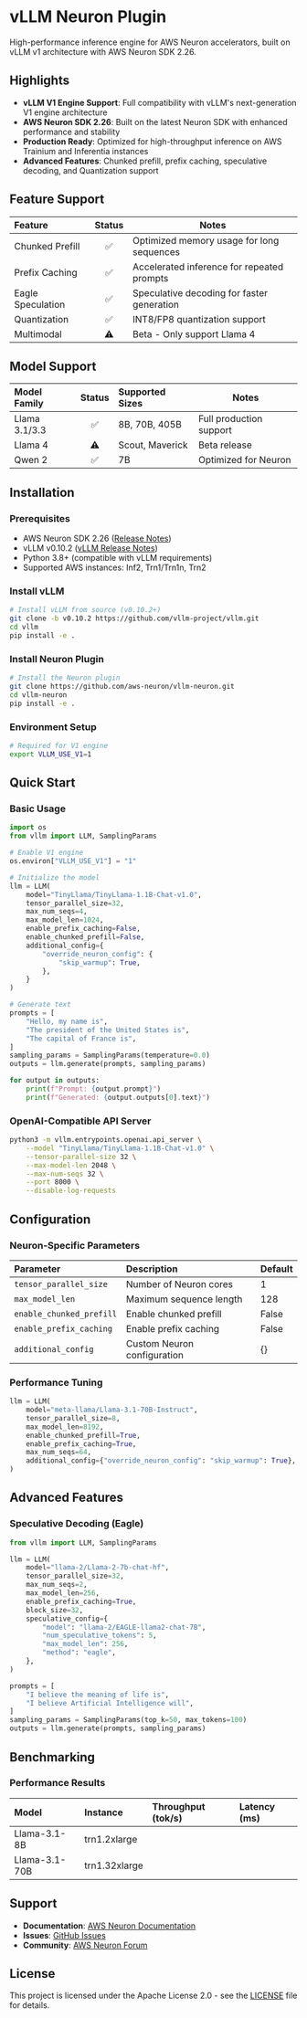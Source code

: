 # vLLM Neuron Plugin

High-performance inference engine for AWS Neuron accelerators, built on vLLM v1 architecture with AWS Neuron SDK 2.26.

## Highlights

- **vLLM V1 Engine Support**: Full compatibility with vLLM's next-generation V1 engine architecture
- **AWS Neuron SDK 2.26**: Built on the latest Neuron SDK with enhanced performance and stability
- **Production Ready**: Optimized for high-throughput inference on AWS Trainium and Inferentia instances
- **Advanced Features**: Chunked prefill, prefix caching, speculative decoding, and Quantization support

## Feature Support

| Feature | Status | Notes |
|:--------|:------:|-------|
| Chunked Prefill | ✅ | Optimized memory usage for long sequences |
| Prefix Caching | ✅ | Accelerated inference for repeated prompts |
| Eagle Speculation | ✅ | Speculative decoding for faster generation |
| Quantization | ✅ | INT8/FP8 quantization support |
| Multimodal | ⚠️ | Beta - Only support Llama 4 |

## Model Support

| Model Family | Status | Supported Sizes | Notes |
|:-------------|:------:|:----------------|-------|
| Llama 3.1/3.3 | ✅ | 8B, 70B, 405B | Full production support |
| Llama 4 | ⚠️ | Scout, Maverick | Beta release |
| Qwen 2 | ✅ | 7B| Optimized for Neuron |

## Installation

### Prerequisites

- AWS Neuron SDK 2.26 ([Release Notes](https://awsdocs-neuron.readthedocs-hosted.com/en/latest/release-notes/2.26.0/))
- vLLM v0.10.2 ([vLLM Release Notes](https://github.com/vllm-project/vllm/releases))
- Python 3.8+ (compatible with vLLM requirements)
- Supported AWS instances: Inf2, Trn1/Trn1n, Trn2

### Install vLLM

```bash
# Install vLLM from source (v0.10.2+)
git clone -b v0.10.2 https://github.com/vllm-project/vllm.git
cd vllm
pip install -e .
```

### Install Neuron Plugin

```bash
# Install the Neuron plugin
git clone https://github.com/aws-neuron/vllm-neuron.git
cd vllm-neuron
pip install -e .
```

### Environment Setup

```bash
# Required for V1 engine
export VLLM_USE_V1=1
```

## Quick Start

### Basic Usage

```python
import os
from vllm import LLM, SamplingParams

# Enable V1 engine
os.environ["VLLM_USE_V1"] = "1"

# Initialize the model
llm = LLM(
    model="TinyLlama/TinyLlama-1.1B-Chat-v1.0",
    tensor_parallel_size=32,
    max_num_seqs=4,
    max_model_len=1024,
    enable_prefix_caching=False,
    enable_chunked_prefill=False,
    additional_config={
        "override_neuron_config": {
            "skip_warmup": True,
        },
    }
)

# Generate text
prompts = [
    "Hello, my name is",
    "The president of the United States is",
    "The capital of France is",
]
sampling_params = SamplingParams(temperature=0.0)
outputs = llm.generate(prompts, sampling_params)

for output in outputs:
    print(f"Prompt: {output.prompt}")
    print(f"Generated: {output.outputs[0].text}")
```

### OpenAI-Compatible API Server

```bash
python3 -m vllm.entrypoints.openai.api_server \
    --model "TinyLlama/TinyLlama-1.1B-Chat-v1.0" \
    --tensor-parallel-size 32 \
    --max-model-len 2048 \
    --max-num-seqs 32 \
    --port 8000 \
    --disable-log-requests
```

## Configuration

### Neuron-Specific Parameters

| Parameter | Description | Default |
|:----------|:------------|:--------|
| `tensor_parallel_size` | Number of Neuron cores | 1 |
| `max_model_len` | Maximum sequence length | 128 |
| `enable_chunked_prefill` | Enable chunked prefill | False |
| `enable_prefix_caching` | Enable prefix caching | False |
| `additional_config` | Custom Neuron configuration | {} |

### Performance Tuning

```python
llm = LLM(
    model="meta-llama/Llama-3.1-70B-Instruct",
    tensor_parallel_size=8,
    max_model_len=8192,
    enable_chunked_prefill=True,
    enable_prefix_caching=True,
    max_num_seqs=64,
    additional_config={"override_neuron_config": "skip_warmup": True},
)
```

## Advanced Features

### Speculative Decoding (Eagle)

```python
from vllm import LLM, SamplingParams

llm = LLM(
    model="llama-2/Llama-2-7b-chat-hf",
    tensor_parallel_size=32,
    max_num_seqs=2,
    max_model_len=256,
    enable_prefix_caching=True,
    block_size=32,
    speculative_config={
        "model": "llama-2/EAGLE-llama2-chat-7B",
        "num_speculative_tokens": 5,
        "max_model_len": 256,
        "method": "eagle",
    },
)

prompts = [
    "I believe the meaning of life is",
    "I believe Artificial Intelligence will",
]
sampling_params = SamplingParams(top_k=50, max_tokens=100)
outputs = llm.generate(prompts, sampling_params)
```

## Benchmarking

### Performance Results

| Model | Instance | Throughput (tok/s) | Latency (ms) |
|:------|:---------|:-------------------|:-------------|
| Llama-3.1-8B | trn1.2xlarge |  |  |
| Llama-3.1-70B | trn1.32xlarge |  |  |

## Support

- **Documentation**: [AWS Neuron Documentation](https://awsdocs-neuron.readthedocs-hosted.com/)
- **Issues**: [GitHub Issues](https://github.com/aws-neuron/vllm-neuron/issues)
- **Community**: [AWS Neuron Forum](https://forums.aws.amazon.com/forum.jspa?forumID=355)

## License

This project is licensed under the Apache License 2.0 - see the [LICENSE](LICENSE) file for details.
